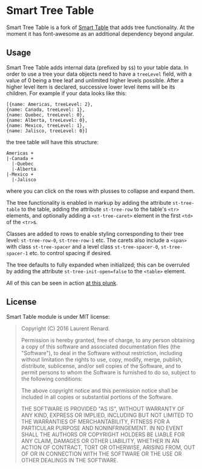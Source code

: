 # Smart Tree Table

Smart Tree Table is a fork of [Smart Table](https://github.com/lorenzofox3/Smart-Table) that adds tree functionality. At the moment it has font-awesome as an additional dependency beyond angular.

## Usage

Smart Tree Table adds internal data (prefixed by `$$`) to your table data. In order to use a tree your data objects need to have a `treeLevel` field, with a value of 0 being a tree leaf and unlimited higher levels possible. After a higher level item is declared, successive lower level items will be its children. For example if your data looks like this:

```
[{name: Americas, treeLevel: 2}, 
{name: Canada, treeLevel: 1}, 
{name: Quebec, treeLevel: 0}, 
{name: Alberta, treeLevel: 0}, 
{name: Mexico, treeLevel: 1}, 
{name: Jalisco, treeLevel: 0}] 
```

the tree table will have this structure: 

```
Americas +
|-Canada +
  |-Quebec
  |-Alberta
|-Mexico +
  |-Jalisco
```
where you can click on the rows with plusses to collapse and expand them.

The tree functionality is enabled in markup by adding the attribute `st-tree-table` to the table, adding the attribute `st-tree-row` to the table's `<tr>` elements, and optionally adding a `<st-tree-caret>` element in the first `<td>` of the `<tr>`s. 

Classes are added to rows to enable styling corresponding to their tree level: `st-tree-row-0`, `st-tree-row-1` etc. The carets also include a `<span>` with class `st-tree-spacer` and a level class `st-tree-spacer-0`, `st-tree-spacer-1` etc. to control spacing if desired. 

The tree defaults to fully expanded when initialized; this can be overruled by adding the attribute `st-tree-init-open=false` to the `<table>` element.

All of this can be seen in action [at this plunk](http://plnkr.co/edit/o4VmD0Vb3ZoZfOSQwlVG?p=preview).

## License

Smart Table module is under MIT license:

> Copyright (C) 2016 Laurent Renard.
>
> Permission is hereby granted, free of charge, to any person
> obtaining a copy of this software and associated documentation files
> (the "Software"), to deal in the Software without restriction,
> including without limitation the rights to use, copy, modify, merge,
> publish, distribute, sublicense, and/or sell copies of the Software,
> and to permit persons to whom the Software is furnished to do so,
> subject to the following conditions:
>
> The above copyright notice and this permission notice shall be
> included in all copies or substantial portions of the Software.
>
> THE SOFTWARE IS PROVIDED "AS IS", WITHOUT WARRANTY OF ANY KIND,
> EXPRESS OR IMPLIED, INCLUDING BUT NOT LIMITED TO THE WARRANTIES OF
> MERCHANTABILITY, FITNESS FOR A PARTICULAR PURPOSE AND
> NONINFRINGEMENT. IN NO EVENT SHALL THE AUTHORS OR COPYRIGHT HOLDERS
> BE LIABLE FOR ANY CLAIM, DAMAGES OR OTHER LIABILITY, WHETHER IN AN
> ACTION OF CONTRACT, TORT OR OTHERWISE, ARISING FROM, OUT OF OR IN
> CONNECTION WITH THE SOFTWARE OR THE USE OR OTHER DEALINGS IN THE
> SOFTWARE.
